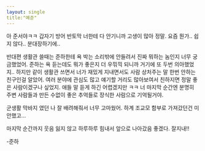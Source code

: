 ```yaml
---
layout: single
title:"예준"
---
```


아 준서야ㅋㅋ 갑자기 방어 반토막 너한테 다 안기니까 고생이 많아 정말. 요즘 뭔가.. 쉽지 않다.. 분대장하기에..

반대편 생활관 쓸때는 준하한테 욕 박는 소리밖에 안들려서 진짜 뭐하는 놈인지 너무 궁금했었어. 준하는 욕 듣는데도 뭐가 좋은지 더 우끾끽 되니까 거기에 또 두번 의아했었지.. 하지만 같이 생활관 쓰면서 너가 재밌게 지내면서도 사람 상처주는 말 한번 안하는 친구인걸 알았어. 여러 분야에 관심도 많고 얘기할 거리도 많아보여서 친하지면 정말 좋은 사람이겠구나 싶었지. 애들 말 듣게 하긴 어렵겠지만 ㅋㅋ 너 마지막 순간엔 분명히 주변 사람들과 만든 수없이 좋은 추억들로 장식한 사람으로 기억될거야.

군생활 막바지 였던 나 잘 배려해줘서 너무 고마웠어. 하계 조교모 함부로 가져갔던건 미안했고...


마지막 순간까지 웃음 잃지 않고 하루하루 힘내서 앞으로 나아갔음 좋겠다. 잘지내!!


-준하

